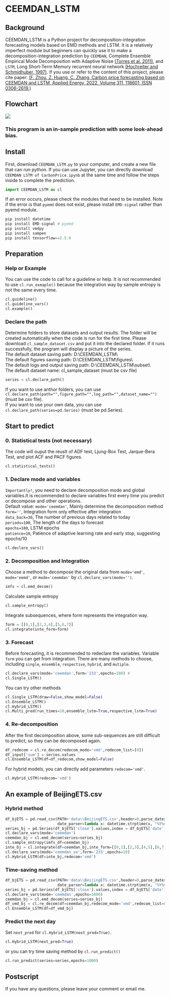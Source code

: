 CEEMDAN_LSTM
===
## Background 
CEEMDAN_LSTM is a Python project for decomposition-integration forecasting models based on EMD methods and LSTM. It is a relatively imperfect module but beginners can quickly use it to make a decomposition-integration prediction by `CEEMDAN`, Complete Ensemble Empirical Mode Decomposition with Adaptive Noise [(Torres et al. 2011)](https://ieeexplore.ieee.org/abstract/document/5947265/), and `LSTM`, Long Short-Term Memory recurrent neural network [(Hochreiter and Schmidhuber, 1997)](https://ieeexplore.ieee.org/abstract/document/6795963). If you use or refer to the content of this project, please cite paper: [(F. Zhou, Z. Huang, C. Zhang,
Carbon price forecasting based on CEEMDAN and LSTM, Applied Energy, 2022, Volume 311, 118601, ISSN 0306-2619.)](https://doi.org/10.1016/j.apenergy.2022.118601.)

## Flowchart
![](https://github.com/FateMurphy/CEEMDAN_LSTM/blob/main/figure/Hybrid%20CEEMDAN-VMD-LSTM%20predictor%20flowchart.svg)
### This program is an in-sample prediction with some look-ahead bias.
## Install
First, download `CEEMDAN_LSTM.py` to your computer, and create a new file that can run python. If you can use Jupyter, you can directly download `CEEMDAN LSTM of CarbonPrice.ipynb` at the same time and follow the steps inside to complete the prediction.

```python
import CEEMDAN_LSTM as cl
```
If an error occurs, please check the modules that need to be installed. Note if the error is that `pyemd` does not exist, please install `EMD-signal` rather than pyemd module.

```python
pip install datetime
pip install EMD-signal # pyemd
pip install vmdpy
pip install sampen
pip install tensorflow==2.5.0
```
  
## Preparation
### Help or Example
You can use the code to call for a guideline or help. It is not recommended to use `cl.run_exmaple()` because the integration way by sample entropy is not the same every time.
```python
cl.guideline()
cl.guideline_vars()
cl.example()
```

### Declare the path
Determine folders to store datasets and output results. The folder will be created automatically when the code is run for the first time. Please download `cl_sample_dataset.csv` and put it into the declared folder. If it runs successfully, the program will display a picture of the series.  
The default dataset saving path: D:\\CEEMDAN_LSTM\\  
The default figures saving path: D:\\CEEMDAN_LSTM\\figures\\  
The default logs and output saving path: D:\\CEEMDAN_LSTM\\subset\\  
The default dataset name: cl_sample_dataset (must be csv file)    
```python
series = cl.declare_path()
```
If you want to use anthor folders, you can use `cl.declare_path(path="",figure_path="",log_path="",dataset_name="")` (must be csv file).  
If you want to use your own data, you can use `cl.declare_path(series=pd.Series)` (must be pd.Series).

  
## Start to predict
### 0. Statistical tests (not necessary)
The code will ouput the reuslt of ADF test, Ljung-Box Test, Jarque-Bera Test, and plot ACF and PACF figures.
```python
cl.statistical_tests()
```
### 1. Declare mode and variables
`Importantly!`, you need to declare decomposition mode and global variables.It is recommended to declare variables first every time you predict or decompose and other operations.  
Default value:
`mode='ceemdan'`, Mainly determine the decomposition method  
`form=''`, Integration form only effective after integration  
`data_back=30`, The number of previous days related to today  
`periods=100`, The length of the days to forecast  
`epochs=100`, LSTM epochs  
`patience=10`, Patience of adaptive learning rate and early stop, suggesting epochs/10  
```python
cl.declare_vars()
```

### 2. Decomposition and Integration
Choose a method to decompose the original data from `mode='emd'`, `mode='eemd'`, or `mode='ceemdan'` by `cl.declare_vars(mode='')`.
```python
imfs = cl.emd_decom()
```
Calculate sample entropy
```python
cl.sample_entropy()
```
Integrate subsequences, where form represents the integration way.
```python
form = [[0,1],[2,3,4],[5,6,7]]
cl.integrate(inte_form=form) 
```

### 3. Forecast
Before forecasting, it is recommended to redeclare the variables. Variable `form` you can get from integration.
There are many methods to choose, including `single`, `ensemble`, `respective`, `hybrid`, and `mutiple`.
```python
cl.declare_vars(mode='ceemdan',form='233',epochs=100) # 
cl.Single_LSTM()
```
You can try other methods
```python
cl.Single_LSTM(draw=False,show_model=False)
cl.Ensemble_LSTM()
cl.Hybrid_LSTM()
cl.Multi_pred(run_times=10,ensemble_lstm=True,respective_lstm=True)
```

### 4. Re-decomposition
After the first decomposition above, some sub-sequences are still difficult to predict, so they can be decomposed again.
```python
df_redecom = cl.re_decom(redecom_mode='vmd',redecom_list=[0]) 
df_input['sum'] = series.values
cl.Ensemble_LSTM(df=df_redecom,show_model=False)
```
For hybrid models, you can directly add parameters `redecom='vmd'`.
```python
cl.Hybrid_LSTM(redecom='vmd')
```
  
## An example of BeijingETS.csv
### Hybrid method
```python
df_bjETS = pd.read_csv(PATH+'data\\BeijingETS.csv',header=0,parse_dates=["date"],
                       date_parser=lambda x: datetime.strptime(x, "%Y%m%d"))
series_bj = pd.Series(df_bjETS['close'].values,index = df_bjETS['date']).sort_index().astype(float)
cl.declare_vars(mode='ceemdan')
ceemdan_bj = cl.emd_decom(series=series_bj)
cl.sample_entropy(imfs_df=ceemdan_bj)
inte_bj = cl.integrate(df=ceemdan_bj,inte_form=[[0,1],[2,3],[4,5],[6,7,8]]) # form may not be the same every time
cl.declare_vars(mode='ceemdan_se',form='233',epochs=10)
cl.Hybrid_LSTM(df=inte_bj,redecom='vmd')
```

### Time-saving method
```python
df_bjETS = pd.read_csv(PATH+'data\\BeijingETS.csv',header=0,parse_dates=["date"],
                       date_parser=lambda x: datetime.strptime(x, "%Y%m%d"))
series_bj = pd.Series(df_bjETS['close'].values,index = df_bjETS['date']).sort_index().astype(float)
cl.declare_vars(mode='ceemdan',epochs=1000)
ceemdan_bj = cl.emd_decom(series=series_bj)
df_vmd_bj = cl.re_decom(df=ceemdan_bj,redecom_mode='vmd',redecom_list=0) 
cl.Ensemble_LSTM(df=df_vmd_bj)
```

### Predict the next day
Set `next_pred` for `cl.Hybrid_LSTM(next_pred=True)`.
```python
cl.Hybrid_LSTM(next_pred=True)
```
or you can try time saving method by `cl.run_predict()`
```python
cl.run_predict(series=series,epochs=1000)
```


## Postscript
If you have any questions, please leave your comment or email me.
